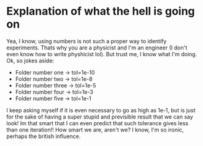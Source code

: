 # Explanation of what the hell is going on

Yea, I know, using numbers is not such a proper way to identify experiments. Thats why you are a physicist and I'm an engineer (I don't even know how to write physhicist lol). But trust me, I know what I'm doing.
Ok, so jokes aside: 
- Folder number one -> tol=1e-10
- Folder number two -> tol=1e-8
- Folder number three -> tol=1e-5
- Folder number four -> tol=1e-3
- Folder number five -> tol=1e-1
 
I keep asking myself if it is even necessary to go as high as 1e-1, but is just for the sake of having a super stupid and previsible result that we can say look! Im that smart that I can even predict that such tolerance gives less than one iteration!! How smart we are, aren't we? I know, I'm so ironic, perhaps the british influence.
